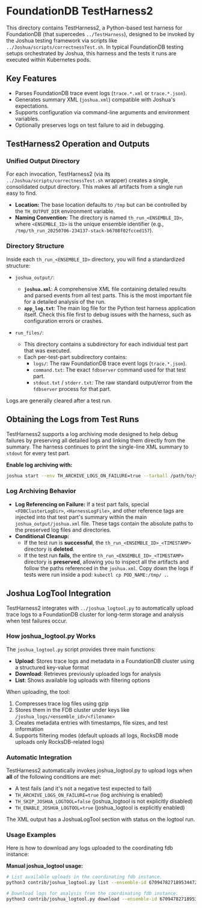 # FoundationDB TestHarness2

This directory contains TestHarness2, a Python-based test harness for FoundationDB (that supercedes `../TestHarness`), designed to be invoked by the Joshua testing framework via scripts like `../Joshua/scripts/correctnessTest.sh`. In typical FoundationDB testing setups orchestrated by Joshua, this harness and the tests it runs are executed within Kubernetes pods.

## Key Features
*   Parses FoundationDB trace event logs (`trace.*.xml` or `trace.*.json`).
*   Generates summary XML (`joshua.xml`) compatible with Joshua's expectations.
*   Supports configuration via command-line arguments and environment variables.
*   Optionally preserves logs on test failure to aid in debugging.

## TestHarness2 Operation and Outputs

### Unified Output Directory

For each invocation, TestHarness2 (via its `../Joshua/scripts/correctnessTest.sh` wrapper) creates a single, consolidated output directory. This makes all artifacts from a single run easy to find.

*   **Location:** The base location defaults to `/tmp` but can be controlled by the `TH_OUTPUT_DIR` environment variable.
*   **Naming Convention:** The directory is named `th_run_<ENSEMBLE_ID>`, where `<ENSEMBLE_ID>` is the unique ensemble identifier (e.g., `/tmp/th_run_20250706-234137-stack-b6708f02fcced157`).

### Directory Structure

Inside each `th_run_<ENSEMBLE_ID>` directory, you will find a standardized structure:

*   `joshua_output/`:
    *   **`joshua.xml`**: A comprehensive XML file containing detailed results and parsed events from all test parts. This is the most important file for a detailed analysis of the run.
    *   **`app_log.txt`**: The main log file for the Python test harness application itself. Check this file first to debug issues with the harness, such as configuration errors or crashes.

*   `run_files/`:
    *   This directory contains a subdirectory for each individual test part that was executed.
    *   Each per-test-part subdirectory contains:
        *   `logs/`: The raw FoundationDB trace event logs (`trace.*.json`).
        *   `command.txt`: The exact `fdbserver` command used for that test part.
        *   `stdout.txt` / `stderr.txt`: The raw standard output/error from the `fdbserver` process for that part.

Logs are generally cleared after a test run.

## Obtaining the Logs from Test Runs

TestHarness2 supports a log archiving mode designed to help debug failures by preserving all detailed logs and linking them directly from the summary. The harness continues to print the single-line XML summary to `stdout` for every test part.

**Enable log archiving with:**
```bash
joshua start --env TH_ARCHIVE_LOGS_ON_FAILURE=true --tarball /path/to/your/test.tar.gz
```

### Log Archiving Behavior

*   **Log Referencing on Failure:** If a test part fails, special `<FDBClusterLogDir>`, `<HarnessLogFile>`, and other reference tags are injected into that test part's summary within the main `joshua_output/joshua.xml` file. These tags contain the absolute paths to the preserved log files and directories.
*   **Conditional Cleanup:**
    *   If the test run is **successful**, the `th_run_<ENSEMBLE_ID>_<TIMESTAMP>` directory is **deleted**.
    *   If the test run **fails**, the entire `th_run_<ENSEMBLE_ID>_<TIMESTAMP>` directory is **preserved**, allowing you to inspect all the artifacts and follow the paths referenced in the `joshua.xml`. Copy down the logs if tests were run inside a pod: `kubectl cp POD_NAME:/tmp/ .`.

## Joshua LogTool Integration

TestHarness2 integrates with `../joshua_logtool.py` to automatically upload trace logs to a FoundationDB cluster for long-term storage and analysis when test failures occur.

### How joshua_logtool.py Works

The `joshua_logtool.py` script provides three main functions:
- **Upload**: Stores trace logs and metadata in a FoundationDB cluster using a structured key-value format
- **Download**: Retrieves previously uploaded logs for analysis
- **List**: Shows available log uploads with filtering options

When uploading, the tool:
1. Compresses trace log files using gzip
2. Stores them in the FDB cluster under keys like `/joshua_logs/<ensemble_id>/<filename>`
3. Creates metadata entries with timestamps, file sizes, and test information
4. Supports filtering modes (default uploads all logs, RocksDB mode uploads only RocksDB-related logs)

### Automatic Integration

TestHarness2 automatically invokes joshua_logtool.py to upload logs when **all** of the following conditions are met:
- A test fails (and it's not a negative test expected to fail)
- `TH_ARCHIVE_LOGS_ON_FAILURE=true` (log archiving is enabled)
- `TH_SKIP_JOSHUA_LOGTOOL=false` (joshua_logtool is not explicitly disabled)
- `TH_ENABLE_JOSHUA_LOGTOOL=true` (joshua_logtool is explicitly enabled)

The XML output has a JoshuaLogTool section with status on the logtool run.

### Usage Examples

Here is how to download any logs uploaded to the coordinating fdb instance:

**Manual joshua_logtool usage:**
```bash
# List available uploads in the coordinating fdb instance.
python3 contrib/joshua_logtool.py list --ensemble-id 6709478271895344724

# Download logs for analysis from the coordinating fdb instance.
python3 contrib/joshua_logtool.py download --ensemble-id 6709478271895344724 --output-dir ./downloaded_logs
```
